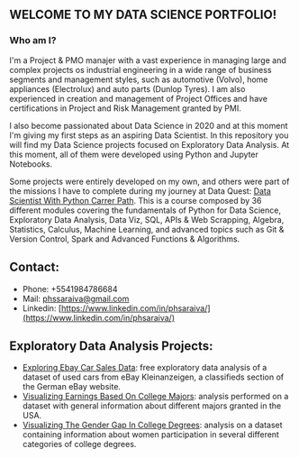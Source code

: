 ## WELCOME TO MY DATA SCIENCE PORTFOLIO!

### Who am I?

I'm a Project & PMO manajer with a vast experience in managing large and complex projects os industrial engineering in a wide range of business segments and management styles, such as automotive (Volvo), home appliances (Electrolux) and auto parts (Dunlop Tyres). I am also experienced in creation and management of Project Offices and have certifications in Project and Risk Management granted by PMI.

I also become passionated about Data Science in 2020 and at this moment I'm giving my first steps as an aspiring Data Scientist. In this repository you will find my Data Science projects focused on Exploratory Data Analysis. At this moment, all of them were developed using Python and Jupyter Notebooks. 

Some projects were entirely developed on my own, and others were part of the missions I have to complete during my journey at Data Quest: [Data Scientist With Python Carrer Path](https://app.dataquest.io/path/data-scientist). This is a course composed by 36 different modules covering the fundamentals of Python for Data Science, Exploratory Data Analysis, Data Viz, SQL, APIs & Web Scrapping, Algebra, Statistics, Calculus, Machine Learning, and advanced topics such as Git & Version Control, Spark and Advanced Functions & Algorithms.

## Contact:

- Phone: +5541984786684
- Mail: phssaraiva@gmail.com
- Linkedin: [https://www.linkedin.com/in/phsaraiva/](https://www.linkedin.com/in/phsaraiva/)


## Exploratory Data Analysis Projects:

- [Exploring Ebay Car Sales Data](https://github.com/phsaraiva/exploratory_data_analysis/blob/master/exploring_ebay_car_sales_data.ipynb): free exploratory data analysis of a dataset of used cars from eBay Kleinanzeigen, a classifieds section of the German eBay website.
- [Visualizing Earnings Based On College Majors](https://github.com/phsaraiva/exploratory_data_analysis/blob/master/visualizing_earnings_based_on_college_majors.ipynb): analysis performed on a dataset with general information about different majors granted in the USA.
- [Visualizing The Gender Gap In College Degrees](https://github.com/phsaraiva/exploratory_data_analysis/blob/master/gender_gaps_college_degrees_final.ipynb): analysis on a dataset containing information about women participation in several different categories of college degrees.
